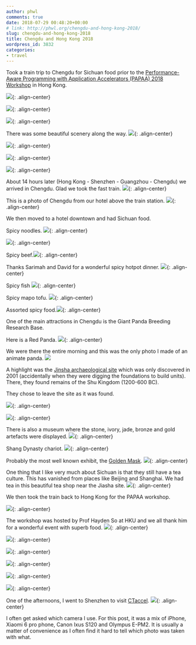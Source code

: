 ```yaml
---
author: phwl
comments: true
date: 2018-07-29 00:48:20+00:00
# link: http://phwl.org/chengdu-and-hong-kong-2018/
slug: chengdu-and-hong-kong-2018
title: Chengdu and Hong Kong 2018
wordpress_id: 3832
categories:
- travel
---
```


Took a train trip to Chengdu for Sichuan food prior to the [Performance-Aware Programming with Application Accelerators (PAPAA) 2018 Workshop](http://cscpapaa.eee.hku.hk/) in Hong Kong.

![](/assets/images/2018/08/P7190077.jpg){: .align-center}

![](/assets/images/2018/08/IMG_1758-2.jpg){: .align-center}

<!-- more -->

![](/assets/images/2018/08/IMG_8777.jpg){: .align-center}

There was some beautiful scenery along the way.
![](/assets/images/2018/08/IMG_8770.jpg){: .align-center}

![](/assets/images/2018/08/IMG_8773.jpg){: .align-center}

![](/assets/images/2018/08/P7160007.jpg){: .align-center}

![](/assets/images/2018/08/IMG_8765.jpg){: .align-center}

About 14 hours later (Hong Kong - Shenzhen - Guangzhou - Chengdu) we arrived in Chengdu. Glad we took the fast train.
![](/assets/images/2018/08/IMG_1708.jpg){: .align-center}

This is a photo of Chengdu from our hotel above the train station.
![](/assets/images/2018/08/IMG_8788.jpg){: .align-center}

We then moved to a hotel downtown and had Sichuan food.

Spicy noodles.
![](/assets/images/2018/08/IMG_8797.jpg){: .align-center}

![](/assets/images/2018/08/IMG_8793.jpg){: .align-center}

Spicy beef.![](/assets/images/2018/08/IMG_8794.jpg){: .align-center}

Thanks Sarimah and David for a wonderful spicy hotpot dinner.
![](/assets/images/2018/08/39986768.jpg){: .align-center}

Spicy fish
![](/assets/images/2018/08/IMG_1720-1.jpg){: .align-center}

Spicy mapo tofu.
![](/assets/images/2018/08/IMG_1717.jpg){: .align-center}

Assorted spicy food.![](/assets/images/2018/08/P7170031.jpg){: .align-center}

One of the main attractions in Chengdu is the Giant Panda Breeding Research Base.

Here is a Red Panda.
![](/assets/images/2018/08/P7190052.jpg){: .align-center}

We were there the entire morning and this was the only photo I made of an animate panda.
[
![](/assets/images/2018/08/P7190077.jpg)](/assets/images/2018/08/P7190077.jpg)

A highlight was the [Jinsha archaeological site](https://en.wikipedia.org/wiki/Jinsha_site) which was only discovered in 2001 (accidentally when they were digging the foundations to build units). There, they found remains of the Shu Kingdom (1200-600 BC).

They chose to leave the site as it was found.

![](/assets/images/2018/08/IMG_8841.jpg){: .align-center}

![](/assets/images/2018/08/IMG_8848.jpg){: .align-center}

There is also a museum where the stone, ivory, jade, bronze and gold artefacts were displayed.
![](/assets/images/2018/08/IMG_8868.jpg){: .align-center}

Shang Dynasty chariot.
![](/assets/images/2018/08/IMG_8899.jpg){: .align-center}

Probably the most well known exhibit, the [Golden Mask](http://www.chinadaily.com.cn/china/2012-05/20/content_15339234.htm).
![](/assets/images/2018/08/IMG_8891.jpg){: .align-center}

One thing that I like very much about Sichuan is that they still have a tea culture. This has vanished from places like Beijing and Shanghai. We had tea in this beautiful tea shop near the Jiasha site.
![](/assets/images/2018/08/IMG_8822.jpg){: .align-center}

We then took the train back to Hong Kong for the PAPAA workshop.

![](/assets/images/2018/07/papaa2018.jpeg){: .align-center}

The workshop was hosted by Prof Hayden So at HKU and we all thank him for a wonderful event with superb food.
![](/assets/images/2018/08/39988912.jpg){: .align-center}

![](/assets/images/2018/08/P7250090.jpg){: .align-center}

![](/assets/images/2018/08/P7250101.jpg){: .align-center}

![](/assets/images/2018/08/P7250092.jpg){: .align-center}

![](/assets/images/2018/08/P7250091.jpg){: .align-center}

![](/assets/images/2018/08/P7250099.jpg){: .align-center}

One of the afternoons, I went to Shenzhen to visit [CTaccel](http://www.ct-accel.com/home-2/).
![](/assets/images/2018/08/IMG_1774-1.jpg){: .align-center}

I often get asked which camera I use. For this post, it was a mix of iPhone, Xiaomi 6 pro phone, Canon Ixus S120 and Olympus E-PM2. It is usually a matter of convenience as I often find it hard to tell which photo was taken with what.

